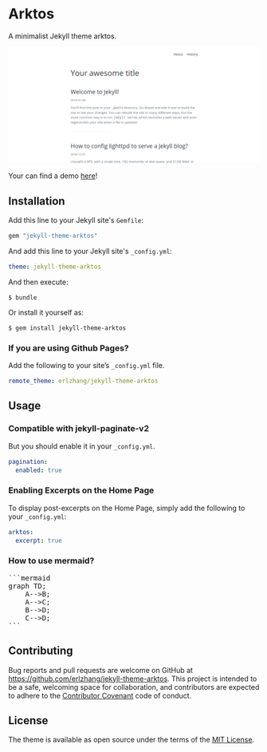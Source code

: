 # Arktos

A minimalist Jekyll theme arktos.

![jekyll-theme-arktos](screenshot.png)

Your can find a demo [here](https://erlzhang.github.io/arktos-demo/)!


## Installation

Add this line to your Jekyll site's `Gemfile`:

```ruby
gem "jekyll-theme-arktos"
```

And add this line to your Jekyll site's `_config.yml`:

```yaml
theme: jekyll-theme-arktos
```

And then execute:

    $ bundle

Or install it yourself as:

    $ gem install jekyll-theme-arktos

### If you are using Github Pages?

Add the following to your site’s `_config.yml` file.

```yml
remote_theme: erlzhang/jekyll-theme-arktos
```

## Usage

### Compatible with  jekyll-paginate-v2

But you should enable it in your `_config.yml`.

```yml
pagination:
  enabled: true
```

### Enabling Excerpts on the Home Page

To display post-excerpts on the Home Page, simply add the following to your `_config.yml`:

```yml
arktos:
  excerpt: true
```

### How to use mermaid?

<pre class="language-md">
```mermaid
graph TD;
    A-->B;
    A-->C;
    B-->D;
    C-->D;
```
</pre>

## Contributing

Bug reports and pull requests are welcome on GitHub at https://github.com/erlzhang/jekyll-theme-arktos. This project is intended to be a safe, welcoming space for collaboration, and contributors are expected to adhere to the [Contributor Covenant](http://contributor-covenant.org) code of conduct.

## License

The theme is available as open source under the terms of the [MIT License](https://opensource.org/licenses/MIT).
